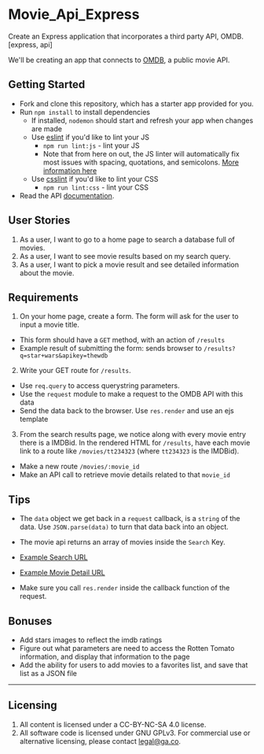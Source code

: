# Movie_Api_Express
Create an Express application that incorporates a third party API, OMDB. [express, api]


We'll be creating an app that connects to [OMDB](http://www.omdbapi.com), a public movie API.

## Getting Started

* Fork and clone this repository, which has a starter app provided for you.
* Run `npm install` to install dependencies
  * If installed, `nodemon` should start and refresh your app when changes are made
  * Use [eslint](http://eslint.org/docs/user-guide/getting-started) if you'd like to lint your JS
    * `npm run lint:js` - lint your JS
    * Note that from here on out, the JS linter will automatically fix most issues with spacing, quotations, and semicolons. [More information here](http://eslint.org/blog/2015/10/eslint-v1.6.0-released#autofixing-of-more-rules)
  * Use [csslint](https://www.npmjs.com/package/css-lint) if you'd like to lint your CSS
    * `npm run lint:css` - lint your CSS
* Read the API [documentation](http://www.omdbapi.com).

## User Stories
1. As a user, I want to go to a home page to search a database full of movies.
2. As a user, I want to see movie results based on my search query.
3. As a user, I want to pick a movie result and see detailed information about the movie.

## Requirements
1. On your home page, create a form. The form will ask for the user to input a movie title.
  * This form should have a `GET` method, with an action of `/results`
  * Example result of submitting the form: sends browser to `/results?q=star+wars&apikey=thewdb`
2. Write your GET route for `/results`.
  * Use `req.query` to access querystring parameters.
  * Use the `request` module to make a request to the OMDB API with this data
  * Send the data back to the browser. Use `res.render` and use an ejs template
3. From the search results page, we notice along with every movie entry
there is a IMDBid. In the rendered HTML for `/results`, have each movie link
to a route like `/movies/tt234323` (where `tt234323` is the IMDBid).
  * Make a new route `/movies/:movie_id`
  * Make an API call to retrieve movie details related to that `movie_id`

## Tips
* The `data` object we get back in a `request` callback, is a `string`
of the data. Use `JSON.parse(data)` to turn that data back into an object.
* The movie api returns an array of movies inside the `Search` Key.

* [Example Search URL](http://www.omdbapi.com/?s=matrix&apikey=thewdb)
* [Example Movie Detail URL](http://www.omdbapi.com/?i=tt0133093&apikey=thewdb)

* Make sure you call `res.render` inside the callback function of the request.


## Bonuses

* Add stars images to reflect the imdb ratings
* Figure out what parameters are need to access the Rotten Tomato information, and display that information to the page
* Add the ability for users to add movies to a favorites list, and save that list as a JSON file

---

## Licensing
1. All content is licensed under a CC-BY-NC-SA 4.0 license.
2. All software code is licensed under GNU GPLv3. For commercial use or alternative licensing, please contact legal@ga.co.
